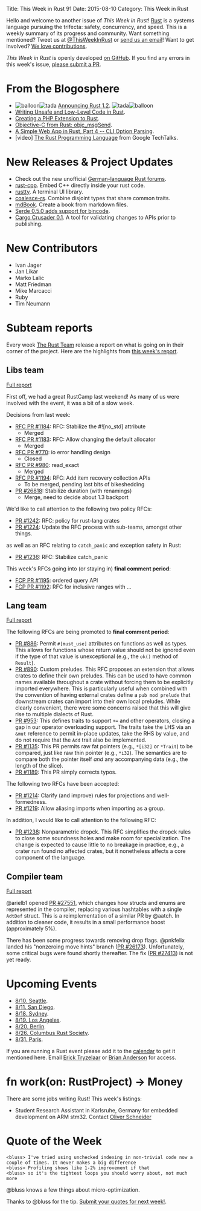 Title: This Week in Rust 91
Date: 2015-08-10
Category: This Week in Rust

Hello and welcome to another issue of *This Week in Rust*!
[Rust](http://rust-lang.org) is a systems language pursuing the trifecta:
safety, concurrency, and speed. This is a weekly summary of its progress and
community. Want something mentioned? Tweet us at [@ThisWeekInRust](https://twitter.com/ThisWeekInRust) or [send us an
email](mailto:corey@octayn.net?subject=This%20Week%20in%20Rust%20Suggestion)!
Want to get involved? [We love
contributions](https://github.com/rust-lang/rust/wiki/Note-guide-for-new-contributors).

*This Week in Rust* is openly developed [on GitHub](https://github.com/cmr/this-week-in-rust).
If you find any errors in this week's issue, [please submit a PR](https://github.com/cmr/this-week-in-rust/pulls).

# From the Blogosphere

* <img alt="balloon" class="emoji" title=":balloon:" src="https://cdn.discourse.org/business/images/emoji/emoji_one/balloon.png?v=0"><img alt="tada" class="emoji" title=":tada:" src="https://cdn.discourse.org/business/images/emoji/emoji_one/tada.png?v=0"> [Announcing Rust 1.2](http://blog.rust-lang.org/2015/08/06/Rust-1.2.html). <img alt="tada" class="emoji" title=":tada:" src="https://cdn.discourse.org/business/images/emoji/emoji_one/tada.png?v=0"><img alt="balloon" class="emoji" title=":balloon:" src="https://cdn.discourse.org/business/images/emoji/emoji_one/balloon.png?v=0">
* [Writing Unsafe and Low-Level Code in Rust](http://smallcultfollowing.com/rust-int-variations/imem-umem/guide-unsafe.html).
* [Creating a PHP Extension to Rust](http://hermanradtke.com/2015/08/03/creating-a-php-extension-to-rust.html).
* [Objective-C from Rust: objc_msgSend](http://sasheldon.com/blog/2015/08/02/objective-c-from-rust-objc_msgsend/).
* [A Simple Web App in Rust, Part 4 -- CLI Option Parsing](https://joelmccracken.github.io/entries/a-simple-web-app-in-rust-pt-4--cli-option-parsing/).
* [video] [The Rust Programming Language](https://youtu.be/d1uraoHM8Gg) from Google TechTalks.

# New Releases & Project Updates

* Check out the new unofficial [German-language Rust forums](http://forum.rustplatz.de/).
* [rust-cpp](https://github.com/mystor/rust-cpp). Embed C++ directly inside your rust code.
* [rustty](https://github.com/cpjreynolds/rustty). A terminal UI library.
* [coalesce-rs](https://github.com/arcnmx/coalesce-rs). Combine disjoint types that share common traits.
* [mdBook](https://github.com/azerupi/mdBook). Create a book from markdown files.
* [Serde 0.5.0 adds support for bincode](https://erickt.github.io/blog/2015/08/07/serde-0-dot-5-0-many-many-changes/).
* [Cargo Crusader 0.1](https://users.rust-lang.org/t/cargo-crusader-0-1-test-the-downstream-impact-of-rust-crate-changes-before-publishing/2373/5). A tool for validating changes to APIs prior to publishing.

# New Contributors

* Ivan Jager
* Jan Likar
* Marko Lalic
* Matt Friedman
* Mike Marcacci
* Ruby
* Tim Neumann

# Subteam reports

Every week [The Rust Team](http://www.rust-lang.org/team.html) release
a report on what is going on in their corner of the project. Here are
the highlights from [this week's report](https://internals.rust-lang.org/t/subteam-reports-2015-08-07/2473).

## Libs team

[Full report](https://github.com/rust-lang/subteams/blob/master/libs/reports/2015-08-07.md)

First off, we had a great RustCamp last weekend! As many of us were
involved with the event, it was a bit of a slow week.

Decisions from last week:

- [RFC PR #1184](https://github.com/rust-lang/rfcs/pull/1184):
  RFC: Stabilize the #![no_std] attribute
  - Merged
- [RFC PR #1183](https://github.com/rust-lang/rfcs/pull/1183):
  RFC: Allow changing the default allocator
  - Merged
- [RFC PR #770](https://github.com/rust-lang/rfcs/pull/770):
  io error handling design
  - Closed
- [RFC PR #980](https://github.com/rust-lang/rfcs/pull/980):
  read_exact
  - Merged
- [RFC PR #1194](https://github.com/rust-lang/rfcs/pull/1194):
  RFC: Add item recovery collection APIs
  - To be merged, pending last bits of bikeshedding
- [PR #26818](https://github.com/rust-lang/rust/pull/26818):
  Stabilize duration (with renamings)
  - Merge, need to decide about 1.3 backport

We'd like to call attention to the following two policy RFCs:

- [PR #1242](https://github.com/rust-lang/rfcs/pull/1242):
  RFC: policy for rust-lang crates
- [PR #1224](https://github.com/rust-lang/rfcs/pull/1224):
  Update the RFC process with sub-teams, amongst other things.

as well as an RFC relating to `catch_panic` and exception safety in Rust:

- [PR #1236](https://github.com/rust-lang/rfcs/pull/1236):
  RFC: Stabilize catch_panic

This week's RFCs going into (or staying in) **final comment period**:

- [FCP PR #1195](https://github.com/rust-lang/rfcs/pull/1195):
  ordered query API
- [FCP PR #1192](https://github.com/rust-lang/rfcs/pull/1192):
  RFC for inclusive ranges with ...

## Lang team

[Full report](https://github.com/rust-lang/subteams/blob/master/lang/reports/2015-08-07.md)

The following RFCs are being promoted to **final comment period**:

- [PR #886](https://github.com/rust-lang/rfcs/pull/886): Permit
  `#[must_use]` attributes on functions as well as types. This allows
  for functions whose return value should not be ignored even if the
  type of that value is unexceptional (e.g., the `ok()` method of
  `Result`).
- [PR #890](https://github.com/rust-lang/rfcs/pull/890): Custom
  preludes.  This RFC proposes an extension that allows crates to
  define their own preludes. This can be used to have common names
  available throughout a crate without forcing them to be explicitly
  imported everywhere. This is particularly useful when combined with
  the convention of having external crates define a `pub mod prelude`
  that downstream crates can import into their own local
  preludes. While clearly convenient, there were some concerns raised
  that this will give rise to multiple dialects of Rust.
- [PR #953](https://github.com/rust-lang/rfcs/pull/953): This defines
  traits to support `+=` and other operators, closing a gap in our
  operator overloading support. The traits take the LHS via an `&mut`
  reference to permit in-place updates, take the RHS by value, and do
  not require that the `Add` trait also be implemented.
- [PR #1135](https://github.com/rust-lang/rfcs/pull/1135): This PR
  permits raw fat pointers (e.g., `*[i32]` or `*Trait`) to be
  compared, just like raw thin pointer (e.g., `*i32`). The semantics
  are to compare both the pointer itself *and* any accompanying data
  (e.g., the length of the slice).
- [PR #1189](https://github.com/rust-lang/rfcs/pull/1189): This PR
  simply corrects typos. 

The following two RFCs have been accepted:

- [PR #1214](https://github.com/rust-lang/rfcs/pull/1214): Clarify
  (and improve) rules for projections and well-formedness.
- [PR #1219](https://github.com/rust-lang/rfcs/pull/1219): Allow
  aliasing imports when importing as a group.
  
In addition, I would like to call attention to the following RFC:

- [PR #1238](https://github.com/rust-lang/rfcs/pull/1238):
  Nonparametric dropck. This RFC simplifies the dropck rules to close
  some soundness holes and make room for specialization. The change is
  expected to cause little to no breakage in practice, e.g., a crater
  run found no affected crates, but it nonetheless affects a core
  component of the language.
  
## Compiler team

[Full report](https://github.com/rust-lang/subteams/blob/master/compiler/reports/2015-08-07.md)

@arielb1 opened
[PR #27551](https://github.com/rust-lang/rust/pull/27551), which
changes how structs and enums are represented in the compiler,
replacing various hashtables with a single `AdtDef` struct. This is a
reimplementation of a similar PR by @aatch. In addition to cleaner
code, it results in a small performance boost (approximately 5%).

There has been some progress towards removing drop flags. @pnkfelix
landed his "nonzeroing move hints" branch
([PR #26173](https://github.com/rust-lang/rust/pull/26173)). Unfortunately,
some critical bugs were found shortly thereafter. The fix
([PR #27413](https://github.com/rust-lang/rust/pull/27413)) is not yet
ready.

# Upcoming Events

* [8/10. Seattle](https://www.eventbrite.com/e/mozilla-rust-seattle-meetup-tickets-12222326307?aff=erelexporg).
* [8/11. San Diego](http://www.meetup.com/San-Diego-Rust/events/223766853/).
* [8/18. Sydney](http://www.meetup.com/Rust-Sydney/).
* [8/19. Los Angeles](http://www.meetup.com/Rust-Los-Angeles/events/224231575/).
* [8/20. Berlin](http://www.meetup.com/Rust-Berlin/events/224141638/).
* [8/26. Columbus Rust Society](http://www.meetup.com/columbus-rs/).
* [8/31. Paris](http://www.meetup.com/Rust-Paris).

If you are running a Rust event please add it to the [calendar] to get
it mentioned here. Email [Erick Tryzelaar][erickt] or [Brian
Anderson][brson] for access.

[calendar]: https://www.google.com/calendar/embed?src=apd9vmbc22egenmtu5l6c5jbfc%40group.calendar.google.com
[erickt]: mailto:erick.tryzelaar@gmail.com
[brson]: mailto:banderson@mozilla.com

# fn work(on: RustProject) -> Money

There are some jobs writing Rust! This week's listings:

* Student Research Assistant in Karlsruhe, Germany for embedded development on ARM stm32. Contact [Oliver Schneider][oli_obk]

[oli_obk]: mailto:oliver.schneider@kit.edu

# Quote of the Week

    <bluss> I've tried using unchecked indexing in non-trivial code now a couple of times. It never makes a big difference
    <bluss> Profiling shows like 1-2% improvement if that
    <bluss> so it's the tightest loops you should worry about, not much more

@bluss knows a few things about micro-optimization.

Thanks to @bluss for the tip. [Submit your quotes for next week!][submit].

[submit]: http://users.rust-lang.org/t/twir-quote-of-the-week/328
